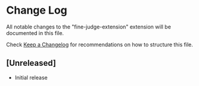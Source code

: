 # Change Log

All notable changes to the "fine-judge-extension" extension will be documented in this file.

Check [Keep a Changelog](http://keepachangelog.com/) for recommendations on how to structure this file.

## [Unreleased]

- Initial release